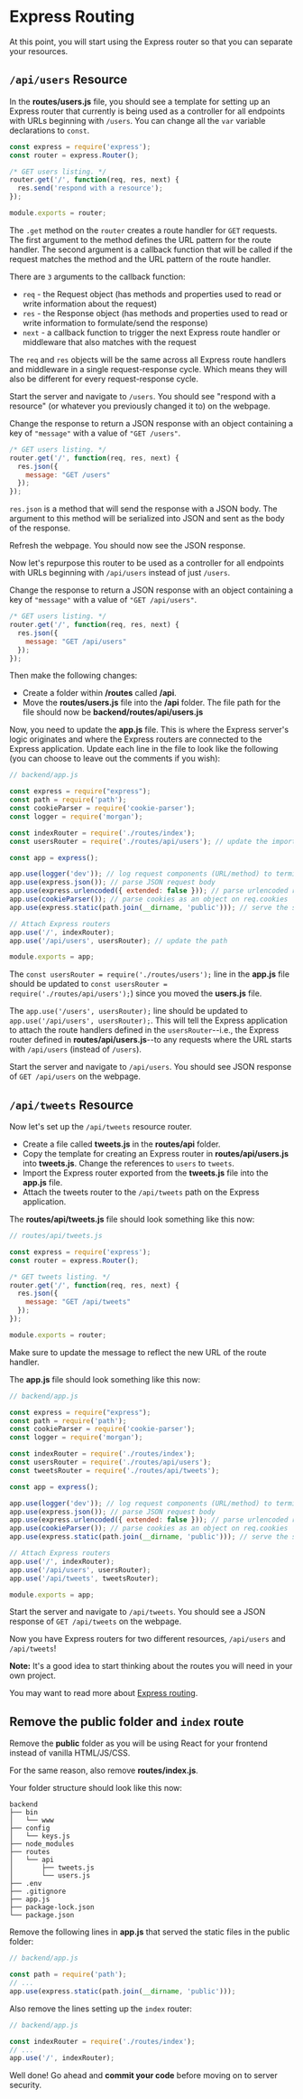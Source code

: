 # Express Routing

At this point, you will start using the Express router so that you can separate
your resources.

## `/api/users` Resource

In the __routes/users.js__ file, you should see a template for setting up an
Express router that currently is being used as a controller for all endpoints
with URLs beginning with `/users`. You can change all the `var` variable
declarations to `const`.

```js
const express = require('express');
const router = express.Router();

/* GET users listing. */
router.get('/', function(req, res, next) {
  res.send('respond with a resource');
});

module.exports = router;
```

The `.get` method on the `router` creates a route handler for `GET` requests.
The first argument to the method defines the URL pattern for the route handler.
The second argument is a callback function that will be called if the request
matches the method and the URL pattern of the route handler.

There are `3` arguments to the callback function:

* `req` - the Request object (has methods and properties used to read or write
  information about the request)
* `res` - the Response object (has methods and properties used to read or write
  information to formulate/send the response)
* `next` - a callback function to trigger the next Express route handler or
  middleware that also matches with the request

The `req` and `res` objects will be the same across all Express route handlers
and middleware in a single request-response cycle. Which means they will also be
different for every request-response cycle.

Start the server and navigate to `/users`. You should see "respond with a
resource" (or whatever you previously changed it to) on the webpage.

Change the response to return a JSON response with an object containing a key of
`"message"` with a value of `"GET /users"`.

```js
/* GET users listing. */
router.get('/', function(req, res, next) {
  res.json({
    message: "GET /users"
  });
});
```

`res.json` is a method that will send the response with a JSON body. The
argument to this method will be serialized into JSON and sent as the body of the
response.

Refresh the webpage. You should now see the JSON response.

Now let's repurpose this router to be used as a controller for all endpoints
with URLs beginning with `/api/users` instead of just `/users`.

Change the response to return a JSON response with an object containing a key of
`"message"` with a value of `"GET /api/users"`.

```js
/* GET users listing. */
router.get('/', function(req, res, next) {
  res.json({
    message: "GET /api/users"
  });
});
```

Then make the following changes:

* Create a folder within __/routes__ called __/api__.
* Move the __routes/users.js__ file into the __/api__ folder. The file path for
  the file should now be __backend/routes/api/users.js__

Now, you need to update the __app.js__ file. This is where the Express
server's logic originates and where the Express routers are connected to the
Express application. Update each line in the file to look like the following
(you can choose to leave out the comments if you wish):

```js
// backend/app.js

const express = require("express");
const path = require('path');
const cookieParser = require('cookie-parser');
const logger = require('morgan');

const indexRouter = require('./routes/index');
const usersRouter = require('./routes/api/users'); // update the import file path

const app = express();

app.use(logger('dev')); // log request components (URL/method) to terminal
app.use(express.json()); // parse JSON request body
app.use(express.urlencoded({ extended: false })); // parse urlencoded request body
app.use(cookieParser()); // parse cookies as an object on req.cookies
app.use(express.static(path.join(__dirname, 'public'))); // serve the static files in the public folder

// Attach Express routers
app.use('/', indexRouter);
app.use('/api/users', usersRouter); // update the path

module.exports = app;
```

The `const usersRouter = require('./routes/users');` line in the __app.js__ file
should be updated to `const usersRouter = require('./routes/api/users');`) since
you moved the __users.js__ file.

The `app.use('/users', usersRouter);` line should be updated to
`app.use('/api/users', usersRouter);`. This will tell the Express application to
attach the route handlers defined in the `usersRouter`--i.e., the Express router
defined in __routes/api/users.js__--to any requests where the URL starts with
`/api/users` (instead of `/users`).

Start the server and navigate to `/api/users`. You should see JSON response of
`GET /api/users` on the webpage.

## `/api/tweets` Resource

Now let's set up the `/api/tweets` resource router.

* Create a file called __tweets.js__ in the __routes/api__ folder.
* Copy the template for creating an Express router in __routes/api/users.js__
  into __tweets.js__. Change the references to `users` to `tweets`.
* Import the Express router exported from the __tweets.js__ file into the
  __app.js__ file.
* Attach the tweets router to the `/api/tweets` path on the Express application.

The __routes/api/tweets.js__ file should look something like this now:

```js
// routes/api/tweets.js

const express = require('express');
const router = express.Router();

/* GET tweets listing. */
router.get('/', function(req, res, next) {
  res.json({
    message: "GET /api/tweets"
  });
});

module.exports = router;
```

Make sure to update the message to reflect the new URL of the route handler.

The __app.js__ file should look something like this now:

```js
// backend/app.js

const express = require("express");
const path = require('path');
const cookieParser = require('cookie-parser');
const logger = require('morgan');

const indexRouter = require('./routes/index');
const usersRouter = require('./routes/api/users');
const tweetsRouter = require('./routes/api/tweets');

const app = express();

app.use(logger('dev')); // log request components (URL/method) to terminal
app.use(express.json()); // parse JSON request body
app.use(express.urlencoded({ extended: false })); // parse urlencoded request body
app.use(cookieParser()); // parse cookies as an object on req.cookies
app.use(express.static(path.join(__dirname, 'public'))); // serve the static files in the public folder

// Attach Express routers
app.use('/', indexRouter);
app.use('/api/users', usersRouter);
app.use('/api/tweets', tweetsRouter);

module.exports = app;
```

Start the server and navigate to `/api/tweets`. You should see a JSON response
of `GET /api/tweets` on the webpage.

Now you have Express routers for two different resources, `/api/users` and
`/api/tweets`!

**Note:** It's a good idea to start thinking about the routes you will need in
your own project.

You may want to read more about [Express routing].

## Remove the __public__ folder and `index` route

Remove the __public__ folder as you will be using React for your frontend
instead of vanilla HTML/JS/CSS.

For the same reason, also remove __routes/index.js__.

Your folder structure should look like this now:

```plaintext
backend
├── bin
│   └── www
├── config
│   └── keys.js
├── node_modules
├── routes
│   └── api
│       ├── tweets.js
│       └── users.js
├── .env
├── .gitignore
├── app.js
├── package-lock.json
└── package.json
```

Remove the following lines in __app.js__ that served the static files in
the public folder:

```js
// backend/app.js

const path = require('path');
// ...
app.use(express.static(path.join(__dirname, 'public')));
```

Also remove the lines setting up the `index` router:

```js
// backend/app.js

const indexRouter = require('./routes/index');
// ...
app.use('/', indexRouter);
```

Well done! Go ahead and **commit your code** before moving on to server
security.

[Express routing]: https://expressjs.com/en/guide/routing.html
[body parser]: https://www.npmjs.com/package/body-parser
